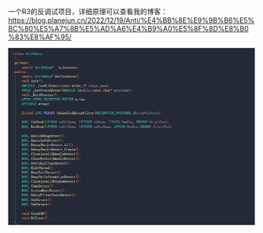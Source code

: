 一个R3的反调试项目，详细原理可以查看我的博客： https://blog.planejun.cn/2022/12/19/Anti/%E4%BB%8E%E9%9B%B6%E5%BC%80%E5%A7%8B%E5%AD%A6%E4%B9%A0%E5%8F%8D%E8%B0%83%E8%AF%95/



![image-20230103121649000](./img/image-20230103121649000.png)